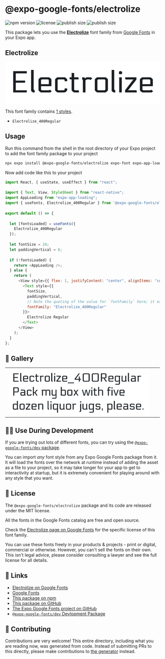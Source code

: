 # @expo-google-fonts/electrolize

![npm version](https://flat.badgen.net/npm/v/@expo-google-fonts/electrolize)
![license](https://flat.badgen.net/github/license/expo/google-fonts)
![publish size](https://flat.badgen.net/packagephobia/install/@expo-google-fonts/electrolize)
![publish size](https://flat.badgen.net/packagephobia/publish/@expo-google-fonts/electrolize)

This package lets you use the [**Electrolize**](https://fonts.google.com/specimen/Electrolize) font family from [Google Fonts](https://fonts.google.com/) in your Expo app.

## Electrolize

![Electrolize](./font-family.png)

This font family contains [1 styles](#-gallery).

- `Electrolize_400Regular`

## Usage

Run this command from the shell in the root directory of your Expo project to add the font family package to your project

```sh
npx expo install @expo-google-fonts/electrolize expo-font expo-app-loading
```

Now add code like this to your project

```js
import React, { useState, useEffect } from "react";

import { Text, View, StyleSheet } from "react-native";
import AppLoading from "expo-app-loading";
import { useFonts, Electrolize_400Regular } from '@expo-google-fonts/electrolize';

export default () => {

  let [fontsLoaded] = useFonts({
    Electrolize_400Regular
  });

  let fontSize = 24;
  let paddingVertical = 6;

  if (!fontsLoaded) {
    return <AppLoading />;
  } else {
    return (
      <View style={{ flex: 1, justifyContent: "center", alignItems: "center" }}>
        <Text style={{
          fontSize,
          paddingVertical,
          // Note the quoting of the value for `fontFamily` here; it expects a string!
          fontFamily: "Electrolize_400Regular"
        }}>
          Electrolize Regular
        </Text>
      </View>
    );
  }
};
```

## 🔡 Gallery


||||
|-|-|-|
|![Electrolize_400Regular](./Electrolize_400Regular.ttf.png)||||


## 👩‍💻 Use During Development

If you are trying out lots of different fonts, you can try using the [`@expo-google-fonts/dev` package](https://github.com/expo/google-fonts/tree/master/font-packages/dev#readme).

You can import _any_ font style from any Expo Google Fonts package from it. It will load the fonts over the network at runtime instead of adding the asset as a file to your project, so it may take longer for your app to get to interactivity at startup, but it is extremely convenient for playing around with any style that you want.


## 📖 License

The `@expo-google-fonts/electrolize` package and its code are released under the MIT license.

All the fonts in the Google Fonts catalog are free and open source.

Check the [Electrolize page on Google Fonts](https://fonts.google.com/specimen/Electrolize) for the specific license of this font family.

You can use these fonts freely in your products & projects - print or digital, commercial or otherwise. However, you can't sell the fonts on their own. This isn't legal advice, please consider consulting a lawyer and see the full license for all details.

## 🔗 Links

- [Electrolize on Google Fonts](https://fonts.google.com/specimen/Electrolize)
- [Google Fonts](https://fonts.google.com/)
- [This package on npm](https://www.npmjs.com/package/@expo-google-fonts/electrolize)
- [This package on GitHub](https://github.com/expo/google-fonts/tree/master/font-packages/electrolize)
- [The Expo Google Fonts project on GitHub](https://github.com/expo/google-fonts)
- [`@expo-google-fonts/dev` Devlopment Package](https://github.com/expo/google-fonts/tree/master/font-packages/dev)

## 🤝 Contributing

Contributions are very welcome! This entire directory, including what you are reading now, was generated from code. Instead of submitting PRs to this directly, please make contributions to [the generator](https://github.com/expo/google-fonts/tree/master/packages/generator) instead.
